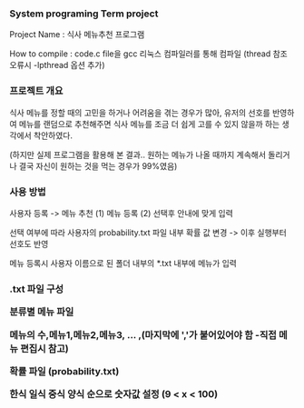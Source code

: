 <h3>System programing Term project</h3>

Project Name : 식사 메뉴추천 프로그램

How to compile : code.c file을 gcc 리눅스 컴파일러를 통해 컴파일 (thread 참조 오류시 -lpthread 옵션 추가)

<h3>프로젝트 개요</h3>
식사 메뉴를 정할 때의 고민을 하거나 어려움을 겪는 경우가 많아, 유저의 선호를 반영하여 메뉴를 랜덤으로 추천해주면
식사 메뉴를 조금 더 쉽게 고를 수 있지 않을까 하는 생각에서 착안하였다.

(하지만 실제 프로그램을 활용해 본 결과.. 원하는 메뉴가 나올 때까지 계속해서 돌리거나 결국 자신이 원하는 것을 먹는 경우가 99%였음)


<h3>사용 방법 </h3>

사용자 등록 -> 메뉴 추천 (1) 메뉴 등록 (2) 선택후 안내에 맞게 입력

선택 여부에 따라 사용자의 probability.txt 파일 내부 확률 값 변경 -> 이후 실행부터 선호도 반영 

메뉴 등록시 사용자 이름으로 된 폴더 내부의 *.txt 내부에 메뉴가 입력


<h3>.txt 파일 구성 

분류별 메뉴 파일 

메뉴의 수,메뉴1,메뉴2,메뉴3, ... ,(마지막에 ','가 붙어있어야 함 -직접 메뉴 편집시 참고) 

확률 파일 (probability.txt)

한식 일식 중식 양식 순으로 숫자값 설정 (9 < x < 100) 
